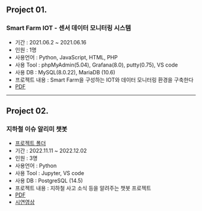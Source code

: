 ## Project 01.
### Smart Farm IOT - 센서 데이터 모니터링 시스템
- 기간 : 2021.06.2 ~ 2021.06.16
- 인원 : 1명
- 사용언어 : Python, JavaScript, HTML, PHP
- 사용 Tool : phpMyAdmin(5.04), Grafana(8.0), putty(0.75), VS code
- 사용 DB : MySQL(8.0.22), MariaDB (10.6)
- 프로젝트 내용 : Smart Farm을 구성하는 IOT와 데이터 모니터링 환경을 구축한다
- [PDF](https://github.com/rkgh17/project/blob/main/project01/Smart%20Farm%20-%20%EC%84%BC%EC%84%9C%20%EB%8D%B0%EC%9D%B4%ED%84%B0%20%EB%AA%A8%EB%8B%88%ED%84%B0%EB%A7%81%20%EC%8B%9C%EC%8A%A4%ED%85%9C.pdf)

---
## Project 02.
### 지하철 이슈 알리미 챗봇
- [프로젝트 폴더](https://github.com/rkgh17/human-subway)
- 기간 : 2022.11.11 ~ 2022.12.02
- 인원 : 3명
- 사용언어 : Python
- 사용 Tool : Jupyter, VS code
- 사용 DB : PostgreSQL (14.5)
- 프로젝트 내용 : 지하철 사고 소식 등을 알려주는 챗봇 프로젝트
- [PDF](https://github.com/rkgh17/project/blob/main/project02/%EC%A7%80%ED%95%98%EC%B2%A0%20%EA%B5%90%ED%86%B5%20%EB%8F%84%EC%9A%B0%EB%AF%B8%20%EC%B1%97%EB%B4%87.pdf)
- [시연영상](https://www.youtube.com/watch?v=TVT5QuFyewY)
